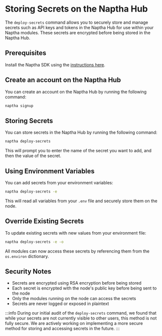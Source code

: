 # Storing Secrets on the Naptha Hub

The `deploy-secrets` command allows you to securely store and manage secrets such as API keys and tokens in the Naptha Hub for use within your Naptha modules. These secrets are encrypted before being stored in the Naptha Hub.

## Prerequisites

Install the Naptha SDK using the [instructions here](/GettingStarted/InstallSDK).

## Create an account on the Naptha Hub

You can create an account on the Naptha Hub by running the following command:

```bash
naptha signup
```

## Storing Secrets

You can store secrets in the Naptha Hub by running the following command:

```bash
naptha deploy-secrets
```

This will prompt you to enter the name of the secret you want to add, and then the value of the secret.

## Using Environment Variables

You can add secrets from your environment variables:

```bash
naptha deploy-secrets -e
```

This will read all variables from your `.env` file and securely store them on the node.

## Override Existing Secrets

To update existing secrets with new values from your environment file:

```bash
naptha deploy-secrets -e -o
```

All modules can now access these secrets by referencing them from the `os.environ` dictionary.

## Security Notes

- Secrets are encrypted using RSA encryption before being stored
- Each secret is encrypted with the node's public key before being sent to the node
- Only the modules running on the node can access the secrets
- Secrets are never logged or exposed in plaintext

:::info
During our initial audit of the `deploy-secrets` command, we found that while your secrets are not currently visible to other users, this method is not fully secure. We are actively working on implementing a more secure method for storing and accessing secrets in the future.
:::
